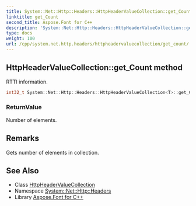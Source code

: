 ```yaml
---
title: System::Net::Http::Headers::HttpHeaderValueCollection::get_Count method
linktitle: get_Count
second_title: Aspose.Font for C++
description: 'System::Net::Http::Headers::HttpHeaderValueCollection::get_Count method. RTTI information in C++.'
type: docs
weight: 100
url: /cpp/system.net.http.headers/httpheadervaluecollection/get_count/
---
```

## HttpHeaderValueCollection::get_Count method


RTTI information.

```cpp
int32_t System::Net::Http::Headers::HttpHeaderValueCollection<T>::get_Count() const override
```


### ReturnValue

Number of elements.
## Remarks


Gets number of elements in collection.   

## See Also

* Class [HttpHeaderValueCollection](../)
* Namespace [System::Net::Http::Headers](../../)
* Library [Aspose.Font for C++](../../../)
